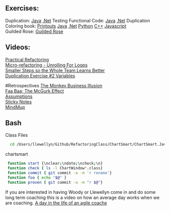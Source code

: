 ## Exercises:
Duplication:
  [Java](https://github.com/LearnWithLlew/TestingFunctionalCodeKata.Java)
  [.Net](https://github.com/LearnWithLlew/TestingFunctionalCodeKata.Net)
Testing Functional Code:
  [Java](https://github.com/LearnWithLlew/TestingFunctionalCodeKata.Java)
  [.Net](https://github.com/LearnWithLlew/TestingFunctionalCodeKata.Net)
Duplication Coloring book:
  [Printouts](https://github.com/LearnWithLlew/DuplicationColoringBook)
  [Java](https://github.com/LearnWithLlew/DuplicationKata.java)
  [.Net](https://github.com/LearnWithLlew/DuplicationKata.Net)
  [Python](https://github.com/LearnWithLlew/DuplicationKata.Python)
  [C++](https://github.com/LearnWithLlew/DuplicationKata.cpp.vs2017)
  [Javascript](https://github.com/LearnWithLlew/DuplicationKata.js)  
Guilded Rose:
[Guilded Rose](https://github.com/emilybache/GildedRose-Refactoring-Kata)  



## Videos:
[Practical Refactoring](https://www.youtube.com/watch?v=aWiwDdx_rdo)  
[Micro-refactoring - Unrolling For Loops](https://www.youtube.com/watch?v=tQjUKQxFXuE)  
[Smaller Steps so the Whole Team Learns Better](https://www.youtube.com/watch?v=8H4vmtNItcY)  
[Duplication Exercise #2 Variables](https://www.youtube.com/watch?v=Fw-knDwOZTU  )

#Retrospectives
[The Monkey Business Illusion](https://youtu.be/IGQmdoK_ZfY)  
[Faa Baa; The McGurk Effect](https://youtu.be/G-lN8vWm3m0 )  
[Assumptions](https://youtu.be/zNbF006Y5x4)  
[Sticky Notes](https://www.slideshare.net/llewellynfalco/sticky-notes-36467650)  
[MindMup ](https://app.mindmup.com/map/new)  


## Bash
Class Files
``` Bash
  cd /Users/llewellyn/Github/RefactoringClass/ChartSmart/ChartSmart.Java/target/classes/org/zuill/talks/codeexcellence/
```

chartsmart
``` Bash
 function start {\nclear;\ndate;\ncheck;\n}
 function check { ls -l ChartWindow*.class}
 function commit { git commit -a -m 'r rename'}
 function foo { echo "$@" }                
 function proven { git commit -a -m "r $@"}
```




If you are interested in having Woody or Llewellyn come in and do some long term coaching this is a video on how an average day works when we are coaching.
[A day in the life of an agile coache](https://www.youtube.com/watch?v=7iPybzyYZbU)
